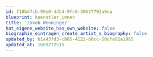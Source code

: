 ```yaml
---
id: f18bd7cb-90e0-4db4-9fc0-30627792a6ca
blueprint: kuenstler_innen
title: 'Jakob Wenninger'
hat_eigene_website_has_own_website: false
biographie_eintragen_create_artist_s_biography: false
updated_by: b1a43fd3-c865-4122-b6cc-50cfa81a1985
updated_at: 1689272515
---
```

